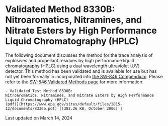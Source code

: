 
# Validated Method 8330B: Nitroaromatics, Nitramines, and Nitrate Esters by High Performance Liquid Chromatography (HPLC)  


The following document discusses the method for the trace analysis of
explosives and propellant residues by high performance liquid
chromatography (HPLC) using a dual wavelength ultraviolet (UV)
detector. This method has been validated and is available for use but
has not yet been formally in incorporated into [the SW-846
Compendium](/hw-sw846/sw-846-compendium). Please refer to the [SW-846
Validated Methods
page](/hw-sw846/validated-test-methods-recommended-waste-testing) for
more information.

    - Validated Test Method 8330B:
    Nitroaromatics, Nitramines, and Nitrate Esters by High Performance
    Liquid Chromatography (HPLC)
    (pdf)](https://www.epa.gov/sites/default/files/2015-12/documents/8330b.pdf) [(382.26 KB, October 2006) ] 

Last updated on March 14, 2024


